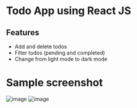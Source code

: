 # Todo App using React JS

## Features

- Add and delete todos
- Filter todos (pending and completed)
- Change from light mode to dark mode

# Sample screenshot
![image](https://user-images.githubusercontent.com/101480695/190860287-7044da2f-d5ac-497a-b715-2edd0ba9dca6.png)
![image](https://user-images.githubusercontent.com/101480695/190860299-5cbc46c5-066d-42c6-a965-819a204a1f1d.png)
